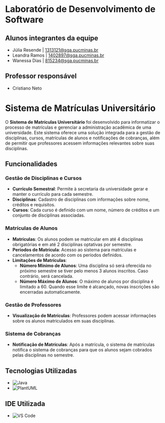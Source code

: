 # Laboratório de Desenvolvimento de Software

## Alunos integrantes da equipe
* Júlia Resende | 1313121@sga.pucminas.br
* Leandra Ramos | 1402897@sga.pucminas.br
* Wanessa Dias  | 815234@sga.pucminas.br

## Professor responsável
* Cristiano Neto

# Sistema de Matrículas Universitário

O **Sistema de Matrículas Universitário** foi desenvolvido para informatizar o processo de matrículas e gerenciar a administração acadêmica de uma universidade. Este sistema oferece uma solução integrada para a gestão de disciplinas, cursos, matrículas de alunos e notificações de cobranças, além de permitir que professores acessem informações relevantes sobre suas disciplinas.

## Funcionalidades

### Gestão de Disciplinas e Cursos
- **Currículo Semestral**: Permite à secretaria da universidade gerar e manter o currículo para cada semestre.
- **Disciplinas**: Cadastro de disciplinas com informações sobre nome, créditos e requisitos.
- **Cursos**: Cada curso é definido com um nome, número de créditos e um conjunto de disciplinas associadas.

### Matrículas de Alunos
- **Matrículas**: Os alunos podem se matricular em até 4 disciplinas obrigatórias e em até 2 disciplinas optativas por semestre.
- **Períodos de Matrícula**: Acesso ao sistema para matrículas e cancelamentos de acordo com os períodos definidos.
- **Limitações de Matrículas**:
  - **Número Mínimo de Alunos**: Uma disciplina só será oferecida no próximo semestre se tiver pelo menos 3 alunos inscritos. Caso contrário, será cancelada.
  - **Número Máximo de Alunos**: O máximo de alunos por disciplina é limitado a 60. Quando esse limite é alcançado, novas inscrições são encerradas automaticamente.

### Gestão de Professores
- **Visualização de Matrículas**: Professores podem acessar informações sobre os alunos matriculados em suas disciplinas.

### Sistema de Cobranças
- **Notificação de Matrículas**: Após a matrícula, o sistema de matrículas notifica o sistema de cobranças para que os alunos sejam cobrados pelas disciplinas no semestre.

## Tecnologias Utilizadas
- ![Java](https://img.shields.io/badge/-Java-007396?style=flat&logo=java&logoColor=white)
- ![PlantUML](https://img.shields.io/badge/-PlantUML-1abc9c?style=flat&logo=plantuml&logoColor=white)

  
## IDE Utilizada
- ![VS Code](https://img.shields.io/badge/-VS%20Code-007ACC?style=flat&logo=visual-studio-code&logoColor=white)
